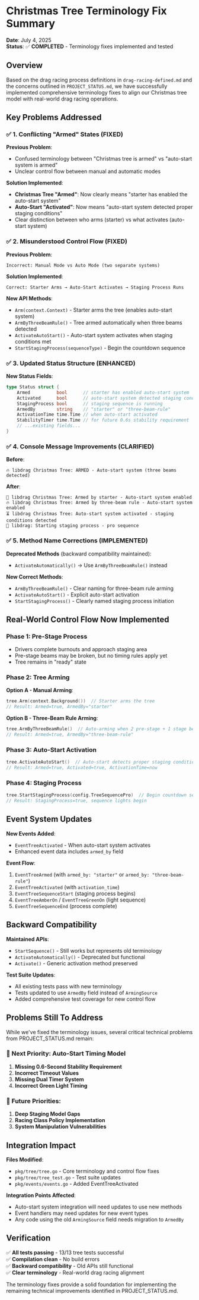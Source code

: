 # Christmas Tree Terminology Fix Summary

**Date**: July 4, 2025  
**Status**: ✅ **COMPLETED** - Terminology fixes implemented and tested

## Overview

Based on the drag racing process definitions in `drag-racing-defined.md` and the concerns outlined in `PROJECT_STATUS.md`, we have successfully implemented comprehensive terminology fixes to align our Christmas tree model with real-world drag racing operations.

## Key Problems Addressed

### ✅ 1. Conflicting "Armed" States (FIXED)

**Previous Problem**: 
- Confused terminology between "Christmas tree is armed" vs "auto-start system is armed"
- Unclear control flow between manual and automatic modes

**Solution Implemented**:
- **Christmas Tree "Armed"**: Now clearly means "starter has enabled the auto-start system"
- **Auto-Start "Activated"**: Now means "auto-start system detected proper staging conditions"
- Clear distinction between who arms (starter) vs what activates (auto-start system)

### ✅ 2. Misunderstood Control Flow (FIXED)

**Previous Problem**:
```
Incorrect: Manual Mode vs Auto Mode (two separate systems)
```

**Solution Implemented**:
```
Correct: Starter Arms → Auto-Start Activates → Staging Process Runs
```

**New API Methods**:
- `Arm(context.Context)` - Starter arms the tree (enables auto-start system)
- `ArmByThreeBeamRule()` - Tree armed automatically when three beams detected
- `ActivateAutoStart()` - Auto-start system activates when staging conditions met
- `StartStagingProcess(sequenceType)` - Begin the countdown sequence

### ✅ 3. Updated Status Structure (ENHANCED)

**New Status Fields**:
```go
type Status struct {
    Armed          bool      // starter has enabled auto-start system
    Activated      bool      // auto-start system detected staging conditions  
    StagingProcess bool      // staging sequence is running
    ArmedBy        string    // "starter" or "three-beam-rule"
    ActivationTime time.Time // when auto-start activated
    StabilityTimer time.Time // for future 0.6s stability requirement
    // ...existing fields...
}
```

### ✅ 4. Console Message Improvements (CLARIFIED)

**Before**:
```
🔥 libdrag Christmas Tree: ARMED - Auto-start system (three beams detected)
```

**After**:
```
💪 libdrag Christmas Tree: Armed by starter - Auto-start system enabled
🔥 libdrag Christmas Tree: Armed by three-beam rule - Auto-start system enabled  
⏳ libdrag Christmas Tree: Auto-start system activated - staging conditions detected
🎄 libdrag: Starting staging process - pro sequence
```

### ✅ 5. Method Name Corrections (IMPLEMENTED)

**Deprecated Methods** (backward compatibility maintained):
- `ActivateAutomatically()` → Use `ArmByThreeBeamRule()` instead

**New Correct Methods**:
- `ArmByThreeBeamRule()` - Clear naming for three-beam rule arming
- `ActivateAutoStart()` - Explicit auto-start activation
- `StartStagingProcess()` - Clearly named staging process initiation

## Real-World Control Flow Now Implemented

### Phase 1: Pre-Stage Process
- Drivers complete burnouts and approach staging area
- Pre-stage beams may be broken, but no timing rules apply yet
- Tree remains in "ready" state

### Phase 2: Tree Arming
**Option A - Manual Arming**:
```go
tree.Arm(context.Background())  // Starter arms the tree
// Result: Armed=true, ArmedBy="starter"
```

**Option B - Three-Beam Rule Arming**:
```go
tree.ArmByThreeBeamRule()  // Auto-arming when 2 pre-stage + 1 stage beam broken
// Result: Armed=true, ArmedBy="three-beam-rule"  
```

### Phase 3: Auto-Start Activation
```go
tree.ActivateAutoStart()  // Auto-start detects proper staging conditions
// Result: Armed=true, Activated=true, ActivationTime=now
```

### Phase 4: Staging Process
```go
tree.StartStagingProcess(config.TreeSequencePro)  // Begin countdown sequence
// Result: StagingProcess=true, sequence lights begin
```

## Event System Updates

**New Events Added**:
- `EventTreeActivated` - When auto-start system activates
- Enhanced event data includes `armed_by` field

**Event Flow**:
1. `EventTreeArmed` (with `armed_by: "starter"` or `armed_by: "three-beam-rule"`)
2. `EventTreeActivated` (with `activation_time`)
3. `EventTreeSequenceStart` (staging process begins)
4. `EventTreeAmberOn` / `EventTreeGreenOn` (light sequence)
5. `EventTreeSequenceEnd` (process complete)

## Backward Compatibility

**Maintained APIs**:
- `StartSequence()` - Still works but represents old terminology
- `ActivateAutomatically()` - Deprecated but functional
- `Activate()` - Generic activation method preserved

**Test Suite Updates**:
- All existing tests pass with new terminology
- Tests updated to use `ArmedBy` field instead of `ArmingSource`
- Added comprehensive test coverage for new control flow

## Problems Still To Address

While we've fixed the terminology issues, several critical technical problems from PROJECT_STATUS.md remain:

### 🔄 Next Priority: Auto-Start Timing Model
1. **Missing 0.6-Second Stability Requirement**
2. **Incorrect Timeout Values** 
3. **Missing Dual Timer System**
4. **Incorrect Green Light Timing**

### 🔄 Future Priorities:
1. **Deep Staging Model Gaps**
2. **Racing Class Policy Implementation**
3. **System Manipulation Vulnerabilities**

## Integration Impact

**Files Modified**:
- `pkg/tree/tree.go` - Core terminology and control flow fixes
- `pkg/tree/tree_test.go` - Test suite updates
- `pkg/events/events.go` - Added EventTreeActivated

**Integration Points Affected**:
- Auto-start system integration will need updates to use new methods
- Event handlers may need updates for new event types
- Any code using the old `ArmingSource` field needs migration to `ArmedBy`

## Verification

✅ **All tests passing** - 13/13 tree tests successful  
✅ **Compilation clean** - No build errors  
✅ **Backward compatibility** - Old APIs still functional  
✅ **Clear terminology** - Real-world drag racing alignment  

The terminology fixes provide a solid foundation for implementing the remaining technical improvements identified in PROJECT_STATUS.md.
